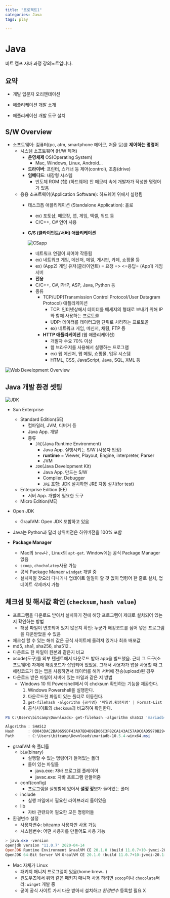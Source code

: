 ```yaml
---
title: "프로젝트1"
categories: Java
tags: play

---
```


# Java

비트 캠프 자바 과정 강의노트입니다.

## 요약

- 개발 입문자 오리엔테이션

- 애플리케이션 개발 소개

- 애플리케이션 개발 도구 설치



## S/W Overview

- 소프트웨어: 컴퓨터(pc, atm, smartphone 에어콘, 저울 등)를 **제어하는 명령어**
  - 시스템 소프트웨어 (H/W 제어)
    - **운영체제** OS(Operating System)
      - Mac, Windows, Linux, Android...
    - **드라이버**: 프린터, 스캐너 등 제어(control), 조종(drive)
    - **임베디드**: 내장형 시스템
      - 반도체 ROM (칩) (하드웨어) 안 메모리 속에 개발자가 작성한 명령어가 있음
  - 응용 소프트웨어(Application Software): 하드웨어 위에서 실행됨
    - 데스크톱 애플리케이션 (Standalone Application): 홀로
      - ex) 포토샵, 메모장, 앱, 게임, 엑셀, 워드 등
      - C/C++, C# 언어 사용
      
    - **C/S (클라이언트/서버) 애플리케이션**
      
      ![CSapp](https://user-images.githubusercontent.com/50407047/87386177-db3d6e00-c5da-11ea-86a2-f228e6b9776e.jpg)
      
      - 네트워크 연결이 되어야 작동됨
      - ex) 네트워크 게임, 메신저, 메일, 게시판, 카페, 쇼핑몰 등
      - ex) (App2) 게임 유저(클라이언트) = 요청 => <=응답= (App1) 게임 서버
      - **전용**
      - C/C++, C#, PHP, ASP, Java, Python 등
      - 종류
        - TCP/UDP(Transmission Control Protocol/User Datagram Protocol) 애플리케이션
          - TCP: 인터넷상에서 데이터를 메세지의 형태로 보내기 위해 IP와 함께 사용하는 프로토콜
          - UDP: 데이터를 데이터그램 단위로 처리하는 프로토콜 
          - ex) 네트워크 게임, 메신저, 채팅, FTP 등
        - **HTTP 애플리케이션** (웹 애플리케이션)
          - 개발자 수요 70% 이상
          - 웹 브라우저를 사용해서 실행하는 프로그램
          - ex) 웹 메신저, 웹 메일, 쇼핑몰, 업무 시스템
          - HTML, CSS, JavaScript, Java, SQL, XML 등

![Web Development Overview](https://user-images.githubusercontent.com/50407047/87268231-defec100-c504-11ea-93c7-a922c8a7ecfd.jpg)





## Java 개발 환경 셋팅

![JDK](https://user-images.githubusercontent.com/50407047/87276251-ec26aa80-c51a-11ea-8733-4785e9dab565.jpg)

- Sun Enterprise
  - Standard Edition(SE)
    - 컴파일러, JVM, 디버거 등
    - Java App. 개발
    - 종류
      - `JRE`(Java Runtime Environment)
        - Java App. 실행시키는 S/W (사용자 입장)
        - **runtime** = Viewer, Playout, Engine, interpreter, Parser
        - JVM
      - `JDK`(Java Development Kit)
        - Java App. 만드는 S/W
        - Compiler, Debugger
        - `JRE` 포함: JDK 설치하면 JRE 자동 설치(for test)
  - Enterprise Edition (EE)
    - 서버 App. 개발에 필요한 도구
  - Micro Edition(ME)
- Open JDK
  - GraalVM: Open JDK 포함하고 있음



- Java는 Python과 달리 상위버전은 하위버전을 100% 포함



- **Package Manager**
  - Mac의 `brew`나 , Linux의 `apt-get`. Window에는 공식 Package Manager 없음
  - `scoop`, `chocholatey`사용 가능
  - 공식 Package Manaer `windget` 개발 중 
  - 설치파일 찾으러 다니거나 업데이트 일일이 할 것 없이 명령어 한 줄로 설치, 업데이트 삭제까지 가능



## 체크섬 및 해시값 확인 (`checksum`, `hash value`)

- 프로그램을 다운로드 받아서 설치하기 전에 해당 프로그램이 제대로 설치되어 있는지 확인하는 방법
  - 해당 파일이 변조되어 있지 않은지 확인: 누군가 해킹코드를 심어 넣은 프로그램을 다운받았을 수 있음
- 체크섬 할 수 있는 해쉬 값은 공식 사이트에 올려져 있거나 최초 배포값
- md5, sha1, sha256, sha512.. 
- 다운로드 한 파일이 원본과 같은지 비교
- xcode(도구)를 외부 텐센트에서 다운로드 받아 app을 빌드했음. 근데 그 도구(소프트웨어) 자체에 해킹코드가 삽입되어 있었음. 그래서 사용자가 앱을 사용할 때 그 해킹코드가 있는 앱을 사용하면서 데이터를 해커 서버에 전송(upload)된 경우
- 다운로드 받은 파일이 서버에 있는 파일과 같은 지 방법
  - Windows 10 의 Powershell에서 이 chcksum 확인하는 기능을 제공한다.
    1. Windows Powershell을 실행한다.
    2. 다운로드한 파일이 있는 폴더로 이동한다.
    3. `get-filehash -algorithm {공식명} '파일명.확장자명' | Format-List` 
    4. 공식사이트의 `checksum`과 비교하여 확인한다.

```powershell
PS C:\Users\bitcamp\Downloads> get-filehash -algorithm sha512 'mariadb-10.5.4-winx64.msi' | Format-List

Algorithm : SHA512
Hash      : 00043DAC2BA0659DF43A07BD4D9ED06C3F82CA143AC57A9C0AD5970B294766523AA66A3F280FE77CC30FD5490A504ECE1152D83C07087EB766AB1280A26901A1
Path      : C:\Users\bitcamp\Downloads\mariadb-10.5.4-winx64.msi
```

- graalVM 속 폴더들
  - `bin`(binary)
    - 실행할 수 있는 명령어가 들어있는 폴더
    - 들어 있는 파일들
      - java.exe: 자바 프로그램 플레이어
      - javac.exe: 자바 프로그램 만들어줌
  - conf(config)
    - 프로그램을 실행함에 있어서 **설정 정보**가 들어있는 폴더
  - include
    - 실행 파일에서 필요한 라이브러리 들어있음
  - lib
    - 자바 관련되어 필요한 모든 명령어들
- 환경변수 설정
  - 사용자변수: bitcamp 사용자만 사용 가능
  - 시스템변수: 어떤 사용자를 만들어도 사용 가능

```powershell
> java.exe -version
openjdk version "11.0.7" 2020-04-14
OpenJDK Runtime Environment GraalVM CE 20.1.0 (build 11.0.7+10-jvmci-20.1-b02)
OpenJDK 64-Bit Server VM GraalVM CE 20.1.0 (build 11.0.7+10-jvmci-20.1-b02, mixed mode, sharing)


```

- Mac 자체가 Linux
  - 패키지 매니저 프로그램이 있음(home brew.. )
  - 윈도우즈에서 위와 같은 패키지 매니저 사용 하려면 `scoop`이나 `chocolate`써라: `winget` 개발 중
  - 굳이 공식 사이트 가서 다운 받아서 설치하고 *환경변수* 등록할 필요 X 

